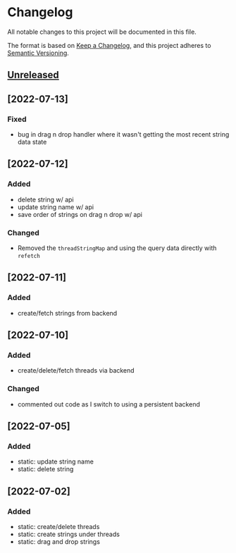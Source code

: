 # Changelog
All notable changes to this project will be documented in this file.

The format is based on [Keep a Changelog](https://keepachangelog.com/en/1.0.0/),
and this project adheres to [Semantic Versioning](https://semver.org/spec/v2.0.0.html).

## [Unreleased]
## [2022-07-13]
### Fixed
- bug in drag n drop handler where it wasn't getting the most recent string data state 

## [2022-07-12]
### Added
- delete string w/ api
- update string name w/ api
- save order of strings on drag n drop w/ api

### Changed
- Removed the `threadStringMap` and using the query data directly with `refetch`

## [2022-07-11]
### Added
- create/fetch strings from backend

## [2022-07-10]
### Added
- create/delete/fetch threads via backend

### Changed
- commented out code as I switch to using a persistent backend

## [2022-07-05]
### Added
- static: update string name
- static: delete string

## [2022-07-02]
### Added
- static: create/delete threads
- static: create strings under threads
- static: drag and drop strings


[Unreleased]: https://github.com/olivierlacan/keep-a-changelog/compare/v1.0.0...HEAD
[0.0.1]: https://github.com/olivierlacan/keep-a-changelog/releases/tag/v0.0.1